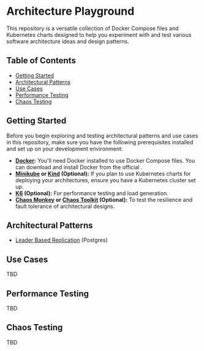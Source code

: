 # Architecture Playground

This repository is a versatile collection of Docker Compose files and Kubernetes charts designed to help you experiment with and test various software architecture ideas and design patterns.

## Table of Contents

- [Getting Started](#getting-started)
- [Architectural Patterns](#architectural-patterns)
- [Use Cases](#use-cases)
- [Performance Testing](#performance-testing)
- [Chaos Testing](#chaos-testing)

## Getting Started

Before you begin exploring and testing architectural patterns and use cases in this repository, make sure you have the following prerequisites installed and set up on your development environment:

- **[Docker](https://www.docker.com/get-started):** You'll need Docker installed to use Docker Compose files. You can download and install Docker from the official .
- **[Minikube](https://minikube.sigs.k8s.io/docs/start/) or [Kind](https://kind.sigs.k8s.io/docs/user/quick-start/) (Optional):** If you plan to use Kubernetes charts for deploying your architectures, ensure you have a Kubernetes cluster set up.
- **[K6](https://k6.io/docs/getting-started/installation) (Optional):** For performance testing and load generation.
- **[Chaos Monkey](https://github.com/Netflix/chaosmonkey) or [Chaos Toolkit](https://chaostoolkit.org/) (Optional):** To test the resilience and fault tolerance of architectural designs.

## Architectural Patterns

- [Leader Based Replication](./db/postgres/README.md) (Postgres)

## Use Cases

TBD

## Performance Testing

TBD

## Chaos Testing

TBD
